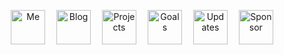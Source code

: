 <p align="center">
  <a href="https://antfu.me"><img src='https://github.com/antfu/antfu/raw/master/me.svg?sanitize=true' alt="Me" title="Me" height='55px'/></a>　
  <a href="https://antfu.me/blog"><img src='https://github.com/antfu/antfu/raw/master/blog.svg?sanitize=true' alt="Blog" title="Blog" height='55px'/></a>　
  <a href="https://github.com/antfu"><img src='https://github.com/antfu/antfu/raw/master/projects.svg?sanitize=true' alt="Projects" title="Projects" height='55px'/></a>　
  <a href="https://github.com/sponsors/antfu"><img src='https://github.com/antfu/antfu/raw/master/goals.svg?sanitize=true' alt="Goals" title="Goals" height='55px'/></a>　
  <a href="https://twitter.com/antfu7"><img src='https://github.com/antfu/antfu/raw/master/updates.svg?sanitize=true' alt="Updates" title="Updates" height='55px'/></a>　
  <a href="https://twitter.com/antfu7"><img src='https://github.com/antfu/antfu/raw/master/sponsor.svg?sanitize=true' alt="Sponsor" title="Sponsor" height='55px'/></a>
</p>

